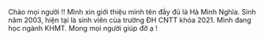 Chào mọi người !!
Mình xin giới thiệu mình tên đầy đủ là Hà Minh Nghĩa.
Sinh năm 2003, hiện tại là sinh viên của trường ĐH CNTT khóa 2021.
Mình đang học ngành KHMT. Mong mọi người giúp đỡ ạ !
